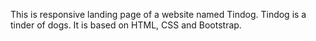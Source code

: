 
This is responsive landing page of a website named Tindog. Tindog is a tinder of dogs. It is based on HTML, CSS and Bootstrap.
